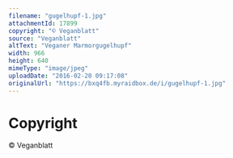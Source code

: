 ```yaml
---
filename: "gugelhupf-1.jpg"
attachmentId: 17899
copyright: "© Veganblatt"
source: "Veganblatt"
altText: "Veganer Marmorgugelhupf"
width: 966
height: 640
mimeType: "image/jpeg"
uploadDate: "2016-02-20 09:17:08"
originalUrl: "https://bxq4fb.myraidbox.de/i/gugelhupf-1.jpg"
---
```


# Copyright

© Veganblatt
